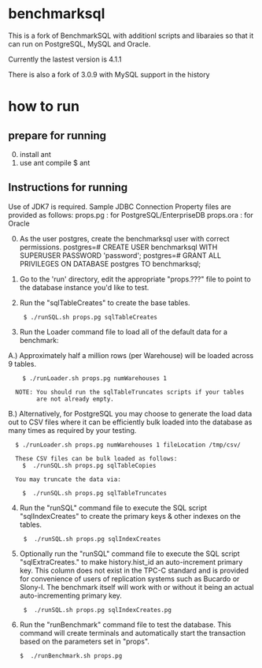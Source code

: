# benchmarksql

This is a fork of BenchmarkSQL with additionl scripts and libaraies so that it can run on PostgreSQL, MySQL and Oracle.

Currently the lastest version is 4.1.1

There is also a fork of 3.0.9 with MySQL support in the history

# how to run

prepare for running
------------------------
0. install ant
1. use ant compile
        $ ant
        
Instructions for running
------------------------
Use of JDK7 is required.   Sample JDBC Connection Property files are provided as follows:
  props.pg  : for PostgreSQL/EnterpriseDB
  props.ora : for Oracle

0. As the user postgres, create the benchmarksql user with correct permissions.
	postgres=# CREATE USER benchmarksql WITH SUPERUSER PASSWORD 'password';
	postgres=# GRANT ALL PRIVILEGES ON DATABASE postgres TO benchmarksql;

1. Go to the 'run' directory, edit the appropriate "props.???"
   file to point to the database instance you'd like to test.

2. Run the "sqlTableCreates" to create the base tables.

        $ ./runSQL.sh props.pg sqlTableCreates


3. Run the Loader command file to load all of the default data
   for a benchmark:


  A.) Approximately half a million rows (per Warehouse) will be loaded
      across 9 tables.

        $ ./runLoader.sh props.pg numWarehouses 1

      NOTE: You should run the sqlTableTruncates scripts if your tables
            are not already empty.

  B.) Alternatively, for PostgreSQL you may choose to generate the
      load data out to CSV files where it can be efficiently
      bulk loaded into the database as many times as required by your
      testing.

      $ ./runLoader.sh props.pg numWarehouses 1 fileLocation /tmp/csv/

      These CSV files can be bulk loaded as follows:
        $  ./runSQL.sh props.pg sqlTableCopies

      You may truncate the data via:

        $  ./runSQL.sh props.pg sqlTableTruncates

4. Run the "runSQL" command file to execute the SQL script
   "sqlIndexCreates" to create the primary keys & other indexes
   on the tables.

        $  ./runSQL.sh props.pg sqlIndexCreates


5. Optionally run the "runSQL" command file to execute the SQL script
   "sqlExtraCreates.<dbflavor>" to make history.hist_id an auto-increment
   primary key. This column does not exist in the TPC-C standard and is
   provided for convenience of users of replication systems such as
   Bucardo or Slony-I. The benchmark itself will work with or without
   it being an actual auto-incrementing primary key.

        $  ./runSQL.sh props.pg sqlIndexCreates.pg


6. Run the "runBenchmark" command file to test the database. This command
   will create terminals and automatically start the transaction based on
   the parameters set in "props".

       $  ./runBenchmark.sh props.pg

